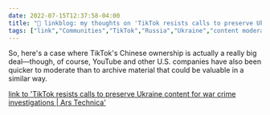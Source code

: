 ```yaml
---
date: 2022-07-15T12:37:58-04:00
title: "🔗 linkblog: my thoughts on 'TikTok resists calls to preserve Ukraine content for war crime investigations | Ars Technica'"
tags: ["link","Communities","TikTok","Russia","Ukraine","content moderation"]
---
```

So, here's a case where TikTok's Chinese ownership is actually a really big deal—though, of course, YouTube and other U.S. companies have also been quicker to moderate than to archive material that could be valuable in a similar way.
 

[link to 'TikTok resists calls to preserve Ukraine content for war crime investigations | Ars Technica'](https://arstechnica.com/tech-policy/2022/07/tiktok-resists-calls-to-preserve-ukraine-content-for-war-crime-investigations/)
